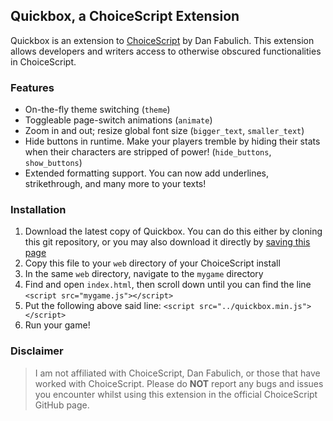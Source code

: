 ## Quickbox, a ChoiceScript Extension
Quickbox is an extension to [ChoiceScript](https://github.com/dfabulich/choicescript) by Dan Fabulich. This extension allows developers and writers access to otherwise obscured functionalities in ChoiceScript.

### Features
- On-the-fly theme switching (`theme`)
- Toggleable page-switch animations (`animate`)
- Zoom in and out; resize global font size (`bigger_text`, `smaller_text`)
- Hide buttons in runtime. Make your players tremble by hiding their stats when their characters are stripped of power! (`hide_buttons`, `show_buttons`)
- Extended formatting support. You can now add underlines, strikethrough, and many more to your texts!

### Installation
1. Download the latest copy of Quickbox. You can do this either by cloning this git repository, or you may also download it directly by [saving this page](https://raw.githubusercontent.com/wordmage/quickbox-choicescript/master/quickbox.min.js)
2. Copy this file to your `web` directory of your ChoiceScript install
3. In the same `web` directory, navigate to the `mygame` directory
4. Find and open `index.html`, then scroll down until you can find the line `<script src="mygame.js"></script>`
5. Put the following above said line: `<script src="../quickbox.min.js"></script>`
6. Run your game!

### Disclaimer
> I am not affiliated with ChoiceScript, Dan Fabulich, or those that have worked with ChoiceScript. Please do **NOT** report any bugs and issues you encounter whilst using this extension in the official ChoiceScript GitHub page.
